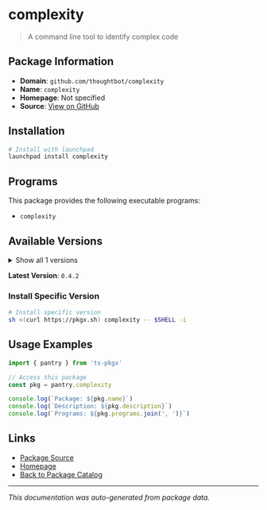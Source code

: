 # complexity

> A command line tool to identify complex code

## Package Information

- **Domain**: `github.com/thoughtbot/complexity`
- **Name**: `complexity`
- **Homepage**: Not specified
- **Source**: [View on GitHub](https://github.com/pkgxdev/pantry/tree/main/projects/github.com/thoughtbot/complexity/package.yml)

## Installation

```bash
# Install with launchpad
launchpad install complexity
```

## Programs

This package provides the following executable programs:

- `complexity`

## Available Versions

<details>
<summary>Show all 1 versions</summary>

- `0.4.2`

</details>

**Latest Version**: `0.4.2`

### Install Specific Version

```bash
# Install specific version
sh <(curl https://pkgx.sh) complexity -- $SHELL -i
```

## Usage Examples

```typescript
import { pantry } from 'ts-pkgx'

// Access this package
const pkg = pantry.complexity

console.log(`Package: ${pkg.name}`)
console.log(`Description: ${pkg.description}`)
console.log(`Programs: ${pkg.programs.join(', ')}`)
```

## Links

- [Package Source](https://github.com/pkgxdev/pantry/tree/main/projects/github.com/thoughtbot/complexity/package.yml)
- [Homepage](#)
- [Back to Package Catalog](../../package-catalog.md)

---

*This documentation was auto-generated from package data.*

